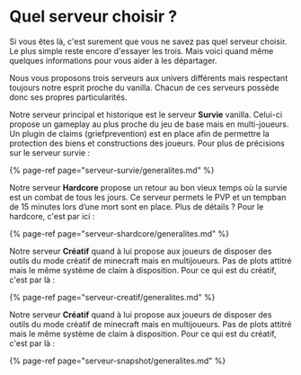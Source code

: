 # Quel serveur choisir ?

Si vous êtes là, c'est surement que vous ne savez pas quel serveur choisir.  
Le plus simple reste encore d'essayer les trois. Mais voici quand même quelques informations pour vous aider à les départager.

Nous vous proposons trois serveurs aux univers différents mais respectant toujours notre esprit proche du vanilla. Chacun de ces serveurs possède donc ses propres particularités.

Notre serveur principal et historique est le serveur **Survie** vanilla. Celui-ci propose un gameplay au plus proche du jeu de base mais en multi-joueurs. Un plugin de claims \(griefprevention\) est en place afin de permettre la protection des biens et constructions des joueurs. Pour plus de précisions sur le serveur survie :

{% page-ref page="serveur-survie/generalites.md" %}

Notre serveur **Hardcore** propose un retour au bon vieux temps où la survie est un combat de tous les jours. Ce serveur permets le PVP et un tempban de 15 minutes lors d’une mort sont en place. Plus de détails ? Pour le hardcore, c'est par ici :

{% page-ref page="serveur-shardcore/generalites.md" %}

Notre serveur **Créatif** quand à lui propose aux joueurs de disposer des outils du mode créatif de minecraft mais en multijoueurs. Pas de plots attitré mais le même système de claim à disposition. Pour ce qui est du créatif, c'est par là :

{% page-ref page="serveur-creatif/generalites.md" %}

Notre serveur **Créatif** quand à lui propose aux joueurs de disposer des outils du mode créatif de minecraft mais en multijoueurs. Pas de plots attitré mais le même système de claim à disposition. Pour ce qui est du créatif, c'est par là :

{% page-ref page="serveur-snapshot/generalites.md" %}
